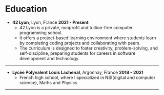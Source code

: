 
# Education

- **42 Lyon**, Lyon, France                               **2021 - Present**
  - 42 Lyon is a private, nonprofit and tuition-free computer programming school.
  - It offers a project-based learning environment where students learn by completing coding projects and collaborating with peers.
  - The curriculum is designed to foster creativity, problem-solving, and self-discipline, preparing students for careers in software development and technology.

---

- **Lycée Polyvalent Louis Lachenal**, Argonnay, France      **2018 - 2021**
  - French high school, where I specialized in NSI(digital and computer science), Maths and Physics.

---
